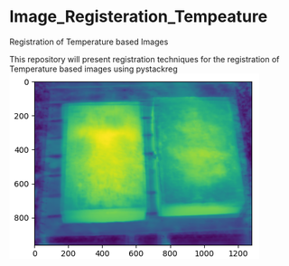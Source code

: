 # Image_Registeration_Tempeature

Registration of Temperature based Images

This repository will present registration techniques for the registration of Temperature based images using pystackreg
![image](https://github.com/sebrahimii/Image_Registeration_Tempeature/blob/main/IMAGES/o-slab.png)
